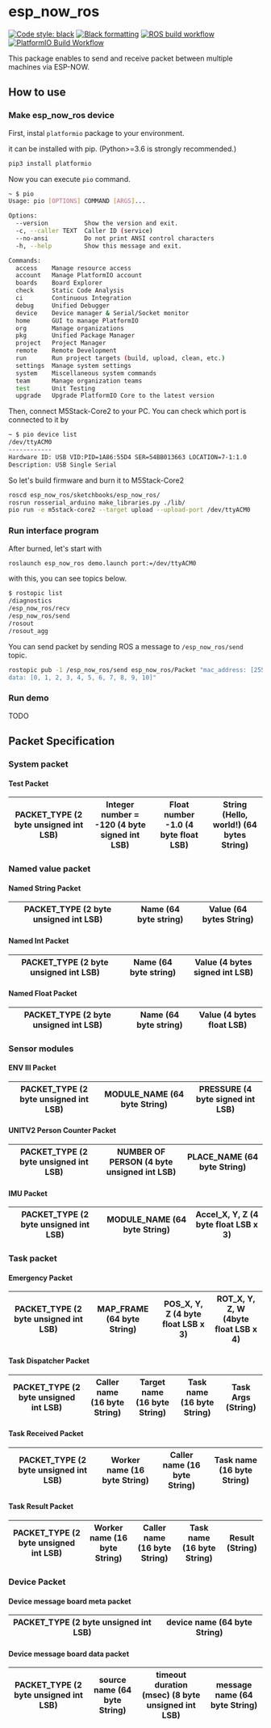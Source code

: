 # esp_now_ros

[![Code style: black](https://img.shields.io/badge/code%20style-black-000000.svg)](https://github.com/psf/black)
[![Black formatting](https://github.com/sktometometo/esp_now_ros/actions/workflows/python_black.yml/badge.svg)](https://github.com/sktometometo/esp_now_ros/actions/workflows/python_black.yml)
[![ROS build workflow](https://github.com/sktometometo/esp_now_ros/actions/workflows/catkin_build.yml/badge.svg)](https://github.com/sktometometo/esp_now_ros/actions/workflows/catkin_build.yml)
[![PlatformIO Build Workflow](https://github.com/sktometometo/esp_now_ros/actions/workflows/platformio.yml/badge.svg)](https://github.com/sktometometo/esp_now_ros/actions/workflows/platformio.yml)

This package enables to send and receive packet between multiple machines via ESP-NOW.

## How to use

### Make esp_now_ros device

First, instal `platformio` package to your environment.

it can be installed with pip. (Python>=3.6 is strongly recommended.)

```bash
pip3 install platformio
```

Now you can execute `pio` command.

```bash
~ $ pio
Usage: pio [OPTIONS] COMMAND [ARGS]...

Options:
  --version          Show the version and exit.
  -c, --caller TEXT  Caller ID (service)
  --no-ansi          Do not print ANSI control characters
  -h, --help         Show this message and exit.

Commands:
  access    Manage resource access
  account   Manage PlatformIO account
  boards    Board Explorer
  check     Static Code Analysis
  ci        Continuous Integration
  debug     Unified Debugger
  device    Device manager & Serial/Socket monitor
  home      GUI to manage PlatformIO
  org       Manage organizations
  pkg       Unified Package Manager
  project   Project Manager
  remote    Remote Development
  run       Run project targets (build, upload, clean, etc.)
  settings  Manage system settings
  system    Miscellaneous system commands
  team      Manage organization teams
  test      Unit Testing
  upgrade   Upgrade PlatformIO Core to the latest version
```

Then, connect M5Stack-Core2 to your PC. You can check which port is connected to it by

```bash
~ $ pio device list
/dev/ttyACM0
------------
Hardware ID: USB VID:PID=1A86:55D4 SER=54BB013663 LOCATION=7-1:1.0
Description: USB Single Serial
```

So let's build firmware and burn it to M5Stack-Core2

```bash
roscd esp_now_ros/sketchbooks/esp_now_ros/
rosrun rosserial_arduino make_libraries.py ./lib/
pio run -e m5stack-core2 --target upload --upload-port /dev/ttyACM0
```

### Run interface program

After burned, let's start with 

```bash
roslaunch esp_now_ros demo.launch port:=/dev/ttyACM0
```

with this, you can see topics below.

```bash
$ rostopic list
/diagnostics
/esp_now_ros/recv
/esp_now_ros/send
/rosout
/rosout_agg

```

You can send packet by sending ROS a message to `/esp_now_ros/send` topic.

```bash
rostopic pub -1 /esp_now_ros/send esp_now_ros/Packet "mac_address: [255, 255, 255, 255, 255, 255]
data: [0, 1, 2, 3, 4, 5, 6, 7, 8, 9, 10]"
```

### Run demo

TODO

## Packet Specification

### System packet

#### Test Packet

| PACKET_TYPE (2 byte unsigned int LSB) | Integer number = -120 (4 byte signed int LSB) | Float number -1.0 (4 byte float LSB) | String (Hello, world!) (64 bytes String) |
|-|-|-|-|

### Named value packet

#### Named String Packet

| PACKET_TYPE (2 byte unsigned int LSB) | Name (64 byte string) | Value (64 bytes String) |
|-|-|-|

#### Named Int Packet

| PACKET_TYPE (2 byte unsigned int LSB) | Name (64 byte string) | Value (4 bytes signed int LSB) |
|-|-|-|

#### Named Float Packet

| PACKET_TYPE (2 byte unsigned int LSB) | Name (64 byte string) | Value (4 bytes float LSB) |
|-|-|-|

### Sensor modules

#### ENV III Packet

| PACKET_TYPE (2 byte unsigned int LSB) | MODULE_NAME (64 byte String) | PRESSURE (4 byte signed int LSB) |
|-|-|-|

#### UNITV2 Person Counter Packet

| PACKET_TYPE (2 byte unsigned int LSB) | NUMBER OF PERSON (4 byte unsigned int LSB) | PLACE_NAME (64 byte String) |
|-|-|-|

#### IMU Packet

| PACKET_TYPE (2 byte unsigned int LSB) | MODULE_NAME (64 byte String) | Accel_X, Y, Z (4 byte float LSB x 3) |
|-|-|-|

### Task packet

#### Emergency Packet

| PACKET_TYPE (2 byte unsigned int LSB) | MAP_FRAME (64 byte String) | POS_X, Y, Z (4 byte float LSB x 3) | ROT_X, Y, Z, W (4byte float LSB x 4) |
|-|-|-|-|

#### Task Dispatcher Packet

| PACKET_TYPE (2 byte unsigned int LSB) | Caller name (16 byte String) | Target name (16 byte String) | Task name (16 byte String) | Task Args (String) |
|-|-|-|-|-|

#### Task Received Packet

| PACKET_TYPE (2 byte unsigned int LSB) | Worker name (16 byte String) | Caller name (16 byte String) | Task name (16 byte String) |
|-|-|-|-|

#### Task Result Packet

| PACKET_TYPE (2 byte unsigned int LSB) | Worker name (16 byte String) | Caller name (16 byte String) | Task name (16 byte String) | Result (String) |
|-|-|-|-|-|

### Device Packet

#### Device message board meta packet

| PACKET_TYPE (2 byte unsigned int LSB) | device name (64 byte String) |
|-|-|

#### Device message board data packet

| PACKET_TYPE (2 byte unsigned int LSB) | source name (64 byte String) | timeout duration (msec) (8 byte unsigned int LSB) | message name (64 byte String) |
|-|-|-|-|
